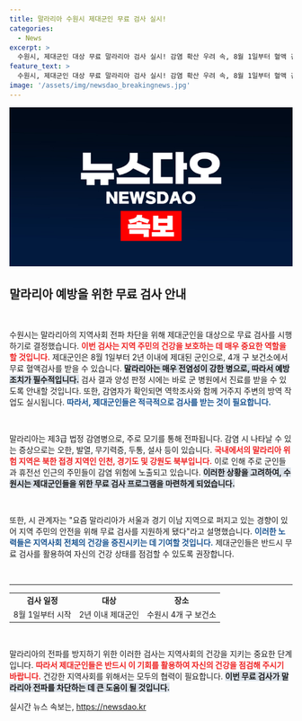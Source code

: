 ```yaml
---
title: 말라리아 수원시 제대군인 무료 검사 실시!
categories:
  - News
excerpt: >
  수원시, 제대군인 대상 무료 말라리아 검사 실시! 감염 확산 우려 속, 8월 1일부터 혈액 검사로 안전을 외치다. 모기와의 전쟁, 여러분도 함께 참여해보세요!
feature_text: >
  수원시, 제대군인 대상 무료 말라리아 검사 실시! 감염 확산 우려 속, 8월 1일부터 혈액 검사로 안전을 외치다. 모기와의 전쟁, 여러분도 함께 참여해보세요!
image: '/assets/img/newsdao_breakingnews.jpg'
---
```


<p><img src="/assets/img/newsdao_breakingnews.jpg" alt="bookingtag 속보" /></p>

<h2 data-ke-size="size26">말라리아 예방을 위한 무료 검사 안내</h2>

<p data-ke-size="size16">&nbsp;</p>

<p>수원시는 말라리아의 지역사회 전파 차단을 위해 제대군인을 대상으로 무료 검사를 시행하기로 결정했습니다. <b><span style="color: #ee2323;">이번 검사는 지역 주민의 건강을 보호하는 데 매우 중요한 역할을 할 것입니다.</span></b> 제대군인은 8월 1일부터 2년 이내에 제대된 군인으로, 4개 구 보건소에서 무료 혈액검사를 받을 수 있습니다. <b><span style="background-color: #21538527;">말라리아는 매우 전염성이 강한 병으로, 따라서 예방 조치가 필수적입니다.</span></b> 검사 결과 양성 판정 시에는 바로 군 병원에서 진료를 받을 수 있도록 안내할 것입니다. 또한, 감염자가 확인되면 역학조사와 함께 거주지 주변의 방역 작업도 실시됩니다. <b><span style="color: #1a5490;">따라서, 제대군인들은 적극적으로 검사를 받는 것이 필요합니다.</span></b></p>

<p data-ke-size="size16">&nbsp;</p>

<p>말라리아는 제3급 법정 감염병으로, 주로 모기를 통해 전파됩니다. 감염 시 나타날 수 있는 증상으로는 오한, 발열, 무기력증, 두통, 설사 등이 있습니다. <b><span style="color: #ee2323;">국내에서의 말라리아 위험 지역은 북한 접경 지역인 인천, 경기도 및 강원도 북부입니다.</span></b> 이로 인해 주로 군인들과 휴전선 인근의 주민들이 감염 위험에 노출되고 있습니다. <b><span style="background-color: #21538527;">이러한 상황을 고려하여, 수원시는 제대군인들을 위한 무료 검사 프로그램을 마련하게 되었습니다.</span></b> </p>

<p data-ke-size="size16">&nbsp;</p>

<p>또한, 시 관계자는 "요즘 말라리아가 서울과 경기 이남 지역으로 퍼지고 있는 경향이 있어 지역 주민의 안전을 위해 무료 검사를 지원하게 됐다"라고 설명했습니다. <b><span style="color: #1a5490;">이러한 노력들은 지역사회 전체의 건강을 증진시키는 데 기여할 것입니다.</span></b> 제대군인들은 반드시 무료 검사를 활용하여 자신의 건강 상태를 점검할 수 있도록 권장합니다.</p>

<p data-ke-size="size16">&nbsp;</p>

<hr />

<table style="width: 100%;">
  <tr>
    <td style="text-align: center; height: 17px;"><b>검사 일정</b></td>
    <td style="text-align: center; height: 17px;"><b>대상</b></td>
    <td style="text-align: center; height: 17px;"><b>장소</b></td>
  </tr>
  <tr>
    <td style="text-align: center; height: 17px;">8월 1일부터 시작</td>
    <td style="text-align: center; height: 17px;">2년 이내 제대군인</td>
    <td style="text-align: center; height: 17px;">수원시 4개 구 보건소</td>
  </tr>
</table>

<p data-ke-size="size16">&nbsp;</p>

<p>말라리아의 전파를 방지하기 위한 이러한 검사는 지역사회의 건강을 지키는 중요한 단계입니다. <b><span style="color: #ee2323;">따라서 제대군인들은 반드시 이 기회를 활용하여 자신의 건강을 점검해 주시기 바랍니다.</span></b> 건강한 지역사회를 위해서는 모두의 협력이 필요합니다. <b><span style="background-color: #21538527;">이번 무료 검사가 말라리아 전파를 차단하는 데 큰 도움이 될 것입니다.</span></b></p>
실시간 뉴스 속보는, <a href="https://newsdao.kr" rel="dofollow">https://newsdao.kr</a>


